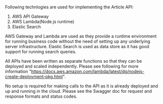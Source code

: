 Following technlogies are used for implementing the Article API:  

1) AWS API Gateway
2) AWS Lambda(Node.js runtime)
3) Elastic Search 

AWS Gateway and Lambda are used as they provide a runtime environment for running business code without the need of setting up any underlying server infrastructure. Elastic Search is used as data store as it has good support for running search queries.  

All APIs have been written as separate functions so that they can be deployed and scaled independently. Please see following for more information "https://docs.aws.amazon.com/lambda/latest/dg/nodejs-create-deployment-pkg.html".  

No setup is required for making calls to the API as it is already deployed and up and running in the cloud. Please see the Swagger doc for request and response formats and status codes.
